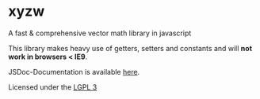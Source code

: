 xyzw
====

A fast & comprehensive vector math library in javascript

This library makes heavy use of getters, setters and constants and will **not work in browsers < IE9**.

JSDoc-Documentation is available [here](http://doc.christoph-kettelhoit.de/xyzw/).

Licensed under the [LGPL 3](http://www.gnu.org/licenses/lgpl.html)